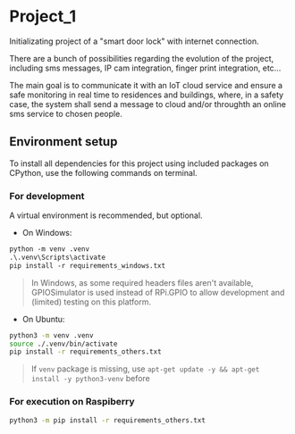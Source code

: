 # Project_1
Initializating project of a "smart door lock" with internet connection.

There are a bunch of possibilities regarding the evolution of the project, including sms messages, IP cam integration, finger print integration, etc...

The main goal is to communicate it with an IoT cloud service and ensure a safe monitoring in real time to residences and buildings, where, in a safety case, the system shall send a message to cloud and/or throughth an online sms service to chosen people.

## Environment setup
To install all dependencies for this project using included packages on CPython, use the following commands on terminal.

### For development

A virtual environment is recommended, but optional.

- On Windows:
```ps
python -m venv .venv
.\.venv\Scripts\activate
pip install -r requirements_windows.txt
```
> In Windows, as some required headers files aren't available, GPIOSimulator is used instead of RPi.GPIO to allow development and (limited) testing on this platform.

- On Ubuntu:
```sh
python3 -m venv .venv
source ./.venv/bin/activate
pip install -r requirements_others.txt
```
> If `venv` package is missing, use `apt-get update -y && apt-get install -y python3-venv` before

### For execution on Raspiberry
```sh
python3 -m pip install -r requirements_others.txt
```
